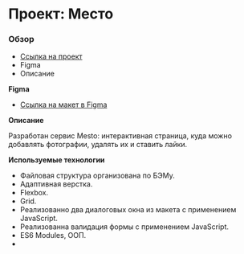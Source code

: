 # Проект: Место

### Обзор
* [Ссылка на проект](https://eevgenushka.github.io/mesto/)
* Figma
* Описание

**Figma**

* [Ссылка на макет в Figma](https://www.figma.com/file/2cn9N9jSkmxD84oJik7xL7/JavaScript.-Sprint-4?node-id=0%3A1)

**Описание**

Разработан сервис Mesto: интерактивная страница, куда можно добавлять фотографии, удалять их и ставить лайки.

**Используемые технологии**

* Файловая структура организована по БЭМу.
* Адаптивная верстка.
* Flexbox.
* Grid.
* Реализованно два диалоговых окна из макета с применением JavaScript.
* Реализованна валидация формы с применением JavaScript.
* ES6 Modules, ООП.
* 

